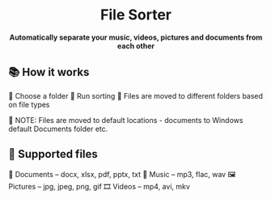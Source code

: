 <div align="center">

  <h1>File Sorter</h1>

  <strong>Automatically separate your music, videos, pictures and documents from each other</strong>
</div>

## 📚 How it works

:open_file_folder: Choose a folder
:dash: Run sorting
:broom: Files are moved to different folders based on file types

:page_with_curl: NOTE: Files are moved to default locations - documents to Windows default Documents folder etc.

## :handshake: Supported files

:memo: Documents – docx, xlsx, pdf, pptx, txt
:musical_note: Music – mp3, flac, wav
:framed_picture: Pictures – jpg, jpeg, png, gif
:film_strip: Videos – mp4, avi, mkv